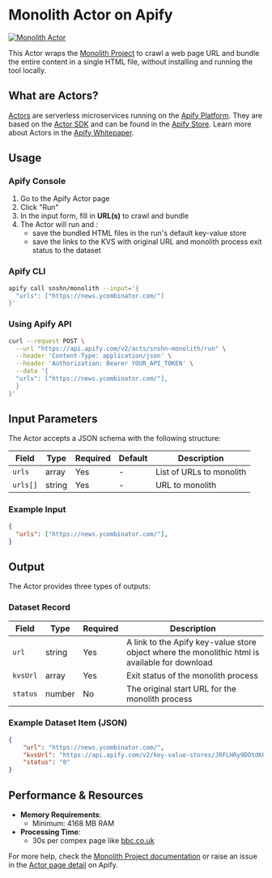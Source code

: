 # Monolith Actor on Apify

[![Monolith Actor](https://apify.com/actor-badge?actor=snshn/monolith)](https://apify.com/snshn/monolith?fpr=snshn)

This Actor wraps the [Monolith Project](https://monolithproject.xyz/) to crawl a web page URL and bundle the entire content in a single HTML file, without installing and running the tool locally.

## What are Actors?
[Actors](https://docs.apify.com/platform/actors?fpr=snshn) are serverless microservices running on the [Apify Platform](https://apify.com/?fpr=snshn). They are based on the [Actor SDK](https://docs.apify.com/sdk/js?fpr=snshn) and can be found in the [Apify Store](https://apify.com/store?fpr=snshn). Learn more about Actors in the [Apify Whitepaper](https://whitepaper.actor?fpr=snshn).

## Usage

### Apify Console

1. Go to the Apify Actor page
2. Click "Run"
3. In the input form, fill in **URL(s)** to crawl and bundle
4. The Actor will run and :
    - save the bundled HTML files in the run's default key-value store
    - save the links to the KVS with original URL and monolith process exit status to the dataset


### Apify CLI

```bash
apify call snshn/monolith --input='{
  "urls": ["https://news.ycombinator.com/"]
}'
```

### Using Apify API

```bash
curl --request POST \
  --url "https://api.apify.com/v2/acts/snshn~monolith/run" \
  --header 'Content-Type: application/json' \
  --header 'Authorization: Bearer YOUR_API_TOKEN' \
  --data '{
  "urls": ["https://news.ycombinator.com/"],
  }
}'
```

## Input Parameters

The Actor accepts a JSON schema with the following structure:

| Field | Type | Required | Default | Description |
|-------|------|----------|---------|-------------|
| `urls` | array | Yes | - | List of URLs to monolith |
| `urls[]` | string | Yes | - | URL to monolith |


### Example Input

```json
{
  "urls": ["https://news.ycombinator.com/"],
}
```

## Output

The Actor provides three types of outputs:

### Dataset Record

| Field | Type | Required | Description |
|-------|------|----------|-------------|
| `url` | string | Yes | A link to the Apify key-value store object where the monolithic html is available for download |
| `kvsUrl` | array | Yes | Exit status of the monolith process |
| `status`| number | No | The original start URL for the monolith process |

### Example Dataset Item (JSON)

```json
{
    "url": "https://news.ycombinator.com/",
    "kvsUrl": "https://api.apify.com/v2/key-value-stores/JRFLHRy9DOtdKGpdm/records/https___news.ycombinator.com_",
    "status": "0"
}
```

## Performance & Resources

- **Memory Requirements**:
  - Minimum: 4168 MB RAM
- **Processing Time**:
  - 30s per compex page like [bbc.co.uk](https://bbc.co.uk)


For more help, check the [Monolith Project documentation](https://github.com/Y2Z/monolith) or raise an issue in the [Actor page detail](https://apify.com/snshn/monolith?fpr=snshn) on Apify.


